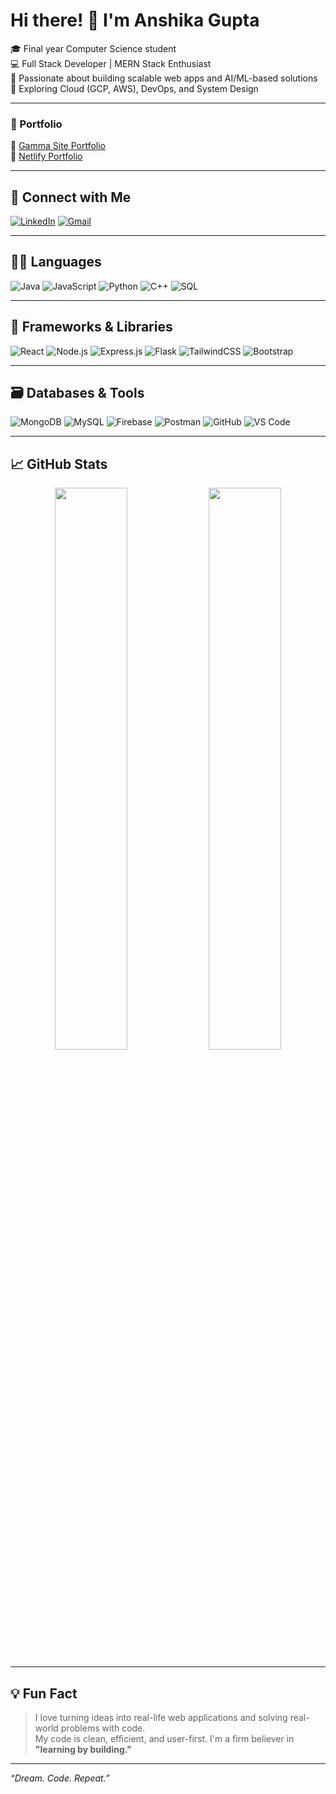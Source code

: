 <h1>Hi there! 👋 I'm Anshika Gupta</h1>

<p>
🎓 Final year Computer Science student <br>
💻 Full Stack Developer | MERN Stack Enthusiast <br>
🚀 Passionate about building scalable web apps and AI/ML-based solutions <br>
🌱 Exploring Cloud (GCP, AWS), DevOps, and System Design <br>
</p>

---

### 💼 Portfolio
🔗 [Gamma Site Portfolio](https://anshikagupta-pchf3qs.gamma.site/)  
🔗 [Netlify Portfolio](https://anshika-portfolio05.netlify.app/)

---

## 🔗 Connect with Me
[![LinkedIn](https://img.shields.io/badge/-LinkedIn-blue?style=for-the-badge&logo=Linkedin&logoColor=white&link=https://www.linkedin.com/in/anshika-gupta-10385421b/)](https://www.linkedin.com/in/anshika-gupta-10385421b/)
[![Gmail](https://img.shields.io/badge/Gmail-D14836?style=for-the-badge&logo=gmail&logoColor=white)](mailto:guptaanshika974@gmail.com)

---

## 🧑‍💻 Languages

![Java](https://img.shields.io/badge/Java-FEAE36?style=for-the-badge&logo=java&logoColor=white)
![JavaScript](https://img.shields.io/badge/JavaScript-323330?style=for-the-badge&logo=javascript&logoColor=F7DF1E)
![Python](https://img.shields.io/badge/Python-3670A0?style=for-the-badge&logo=python&logoColor=white)
![C++](https://img.shields.io/badge/C++-00599C?style=for-the-badge&logo=c%2B%2B&logoColor=white)
![SQL](https://img.shields.io/badge/SQL-025E8C?style=for-the-badge&logo=sqlite&logoColor=white)

---

## 🚀 Frameworks & Libraries

![React](https://img.shields.io/badge/React-61DAFB?style=for-the-badge&logo=react&logoColor=black)
![Node.js](https://img.shields.io/badge/Node.js-339933?style=for-the-badge&logo=nodedotjs&logoColor=white)
![Express.js](https://img.shields.io/badge/Express.js-000000?style=for-the-badge&logo=express&logoColor=white)
![Flask](https://img.shields.io/badge/Flask-000000?style=for-the-badge&logo=flask&logoColor=white)
![TailwindCSS](https://img.shields.io/badge/Tailwind_CSS-06B6D4?style=for-the-badge&logo=tailwind-css&logoColor=white)
![Bootstrap](https://img.shields.io/badge/Bootstrap-7952B3?style=for-the-badge&logo=bootstrap&logoColor=white)

---

## 🗃️ Databases & Tools

![MongoDB](https://img.shields.io/badge/MongoDB-4EA94B?style=for-the-badge&logo=mongodb&logoColor=white)
![MySQL](https://img.shields.io/badge/MySQL-005C84?style=for-the-badge&logo=mysql&logoColor=white)
![Firebase](https://img.shields.io/badge/Firebase-FFCA28?style=for-the-badge&logo=firebase&logoColor=black)
![Postman](https://img.shields.io/badge/Postman-FF6C37?style=for-the-badge&logo=postman&logoColor=white)
![GitHub](https://img.shields.io/badge/GitHub-181717?style=for-the-badge&logo=github&logoColor=white)
![VS Code](https://img.shields.io/badge/VS%20Code-007ACC?style=for-the-badge&logo=visual-studio-code&logoColor=white)

---

## 📈 GitHub Stats

<p align="center">
  <img src="https://github-readme-stats.vercel.app/api?username=Anshika-Gupta05&show_icons=true&theme=github_dark&hide_border=true" width="48%" />
  <img src="https://github-readme-streak-stats.herokuapp.com?user=Anshika-Gupta05&theme=github-dark&hide_border=true" width="48%" />
</p>

---

## 💡 Fun Fact

> I love turning ideas into real-life web applications and solving real-world problems with code.  
> My code is clean, efficient, and user-first. I'm a firm believer in **"learning by building."**

---

_“Dream. Code. Repeat.”_
